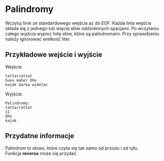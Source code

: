 # Palindromy
Wczytuj linie ze standardowego wejścia aż do EOF. Każda linia wejścia składa
się z jednego lub więcej słów oddzielonych spacjami. Po wczytaniu całego
wyjścia wypisz listę słów, które są palindromami. Przy sprawdzeniu należy
ignorować wielkość liter.

## Przykładowe wejście i wyjście
Wejście:
````
tattarrattat
hueu moher Oho
kajak barka widelec
````
Wyjście:
````
Palindromy:
tattarrattat
11
Oho
kajak
````

## Przydatne informacje
Palindrom to słowo, które czyta się tak samo od przodu i od tyłu.  
Funkcja **reverse** może się przydać.
